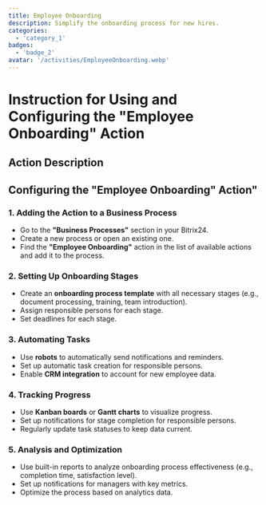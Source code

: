 ```yaml
---
title: Employee Onboarding
description: Simplify the onboarding process for new hires.
categories: 
  - 'category_1'
badges: 
  - 'badge_2'
avatar: '/activities/EmployeeOnboarding.webp'
---
```

# Instruction for Using and Configuring the "Employee Onboarding" Action

## Action Description

## **Configuring the "Employee Onboarding" Action"**

### 1. Adding the Action to a Business Process
- Go to the **"Business Processes"** section in your Bitrix24.
- Create a new process or open an existing one.
- Find the **"Employee Onboarding"** action in the list of available actions and add it to the process.

### 2. Setting Up Onboarding Stages
- Create an **onboarding process template** with all necessary stages (e.g., document processing, training, team introduction).
- Assign responsible persons for each stage.
- Set deadlines for each stage.

### 3. Automating Tasks
- Use **robots** to automatically send notifications and reminders.
- Set up automatic task creation for responsible persons.
- Enable **CRM integration** to account for new employee data.

### 4. Tracking Progress
- Use **Kanban boards** or **Gantt charts** to visualize progress.
- Set up notifications for stage completion for responsible persons.
- Regularly update task statuses to keep data current.

### 5. Analysis and Optimization
- Use built-in reports to analyze onboarding process effectiveness (e.g., completion time, satisfaction level).
- Set up notifications for managers with key metrics.
- Optimize the process based on analytics data.
